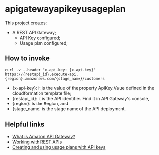 # apigatewayapikeyusageplan

This project creates:
- A REST API Gateway;
    - API Key configured;
    - Usage plan configured;

## How to invoke

```
curl -v --header "x-api-key: {x-api-key}" https://{restapi_id}.execute-api.{region}.amazonaws.com/{stage_name}/customers
```

- {x-api-key}: it is the value of the property ApiKey.Value defined in the cloudformation template file;
- {restapi_id}: it is the API identifier. Find it in API Gateway's console,
- {region}: is the Region, and
- {stage_name} is the stage name of the API deployment.

## Helpful links

- [What is Amazon API Gateway?][1]
- [Working with REST APIs][2]
- [Creating and using usage plans with API keys][3]

[1]: https://docs.aws.amazon.com/apigateway/latest/developerguide/welcome.html
[2]: https://docs.aws.amazon.com/apigateway/latest/developerguide/apigateway-rest-api.html
[3]: https://docs.aws.amazon.com/apigateway/latest/developerguide/api-gateway-api-usage-plans.html